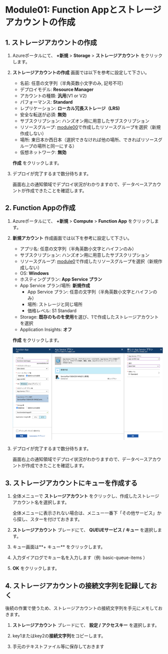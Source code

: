 # Module01: Function Appとストレージアカウントの作成

## 1. ストレージアカウントの作成

1. Azureポータルにて、 **+新規** > **Storage** > **ストレージアカウント** をクリックします。

1. **ストレージアカウントの作成** 画面では以下を参考に設定して下さい。

    * 名前: 任意の文字列（半角英数小文字のみ, 記号不可）
    * デプロイモデル: **Resource Manager**
    * アカウントの種類: **汎用**(V1 or V2)
    * パフォーマンス: **Standard**
    * レプリケーション: **ローカル冗長ストレージ（LRS)**
    * 安全な転送が必須: **無効**
    * サブスクリプション: ハンズオン用に用意したサブスクリプション
    * リソースグループ: [module00](module00.md)で作成したリソースグループを選択（新規作成しない）
    * 場所: 東日本か西日本（選択できなければ他の場所、できればリソースグループの場所と同一にする）
    * 仮想ネットワーク: **無効**

    **作成** をクリックします。

1. デプロイが完了するまで数分待ちます。

    画面右上の通知領域でデプロイ状況がわかりますので、データベースアカウントが作成できたことを確認します。

## 2. Function Appの作成

1. Azureポータルにて、 **+新規** > **Compute** > **Function App** をクリックします。

1. **新規アカウント** 作成画面では以下を参考に設定して下さい。

    * アプリ名: 任意の文字列（半角英数小文字とハイフンのみ）
    * サブスクリプション: ハンズオン用に用意したサブスクリプション
    * リソースグループ: [module0](module0.md)で作成したリソースグループを選択（新規作成しない）
    * OS: **Windows**
    * ホスティングプラン: **App Service プラン**
    * App Service プラン/場所: **新規作成**
      - App Service プラン: 任意の文字列（半角英数小文字とハイフンのみ）
      - 場所: ストレージと同じ場所
      - 価格レベル: S1 Standard
    * Storage: **既存のものを使用**を選び、1で作成したストレージアカウントを選択
    * Application Insights: **オフ**

    **作成** をクリックします。

    ![m01-1.png](images/m01-1.png)

1. デプロイが完了するまで数分待ちます。

    画面右上の通知領域でデプロイ状況がわかりますので、データベースアカウントが作成できたことを確認します。

## 3. ストレージアカウントにキューを作成する

1. 全体メニューで **ストレージアカウント** をクリックし、作成したストレージアカウント名を選択します。

    全体メニューに表示されない場合は、メニュー一番下「その他サービス」から探し、スターを付けておきます。

1. **ストレージアカウント** ブレードにて、 **QUEUEサービス / キュー** を選択します。

1. キュー画面は**+ キュー** をクリックします。

1. 入力ダイアログでキュー名を入力します（例: basic-queue-items ）

1. **OK** をクリックします。

## 4. ストレージアカウントの接続文字列を記録しておく

後続の作業で使うため、ストレージアカウントの接続文字列を手元にメモしておきます。

1. **ストレージアカウント** ブレードにて、 **設定 / アクセスキー** を選択します。

1. key1またはkey2の**接続文字列**をコピーします。

1. 手元のテキストファイル等に保存しておきます